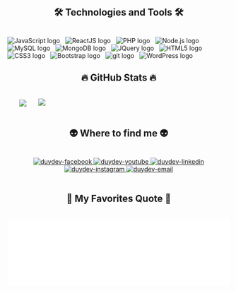 <h2 align="center">🛠 Technologies and Tools 🛠</h2>
<br>
<!-- https://simpleicons.org/ -->
<span><img src="https://img.shields.io/badge/JavaScript-282C34?logo=javascript&logoColor=F7DF1E" alt="JavaScript logo" title="JavaScript" height="25" /></span>
&nbsp;
<span><img src="https://img.shields.io/badge/ReactJS-282C34?logo=react&logoColor=61DAFB" alt="ReactJS logo" title="ReactJS" height="25" /></span>
&nbsp;
<span><img src="https://img.shields.io/badge/PHP-777BB4?style=for-the-badge&logo=php&logoColor=white" alt="PHP logo" title="PHP" height="25" /></span>
&nbsp;
<span><img src="https://img.shields.io/badge/Node.js-282C34?logo=node.js&logoColor=00F200" alt="Node.js logo" title="Node.js" height="25" /></span>
&nbsp;
<span><img src="https://img.shields.io/badge/MySQL-00000F?style=for-the-badge&logo=mysql&logoColor=white" alt="MySQL logo" title="MySQL" height="25" /></span>
&nbsp;
<span><img src="https://img.shields.io/badge/MongoDB-282C34?logo=mongodb&logoColor=47A248" alt="MongoDB logo" title="MongoDB" height="25" /></span>
&nbsp;
<span><img src="https://img.shields.io/badge/jQuery-0769AD?style=for-the-badge&logo=jquery&logoColor=white" alt="JQuery logo" title="JQuery" height="25" /></span>
&nbsp;
<span><img src="https://img.shields.io/badge/HTML5-282C34?logo=html5&logoColor=E34F26" alt="HTML5 logo" title="HTML5" height="25" /></span>
&nbsp;
<span><img src="https://img.shields.io/badge/CSS3-282C34?logo=css3&logoColor=1572B6" alt="CSS3 logo" title="CSS3" height="25" /></span>
&nbsp;
<span><img src="https://img.shields.io/badge/Bootstrap-282C34?logo=bootstrap&logoColor=7952B3" alt="Bootstrap logo" title="Bootstrap" height="25" /></span>
&nbsp;
<span><img src="https://img.shields.io/badge/git-282C34?logo=git&logoColor=F05032" alt="git logo" title="git" height="25" /></span>
&nbsp;
<span><img src="https://img.shields.io/badge/WordPress-282C34?logo=wordPress&logoColor=21759B" alt="WordPress logo" title="WordPress" height="25" /></span>
&nbsp;

<br>

<h2 align="center">🔥 GitHub Stats 🔥</h2>
<!-- https://github.com/anuraghazra/github-readme-stats -->
<br>
<div align=center>
  <a href="#" title="duydev">
    <img width="315" align="center" src="https://github-readme-stats.vercel.app/api/top-langs/?username=ngduy2506&hide=c%23,powershell,Mathematica,Ruby,Objective-C,Objective-C%2b%2b,Cuda&title_color=61dafb&text_color=ffffff&icon_color=61dafb&bg_color=20232a&langs_count=8&layout=compact&border_color=61dafb&hide_border=true" />
  </a>
  <a href="#" title="duydev">
    <img align="right" width="434" src="https://github-readme-stats.vercel.app/api?username=ngduy2506&show_icons=true&theme=react&border_color=61dafb&hide_border=true" />
  </a>
</div>

<br>

<h2 align="center">👽 Where to find me 👽</h2>
<br>
                  <div align="center">           
  <a href="https://facebook.com/ngocduy2506" target="blank">
    <img src="https://img.icons8.com/bubbles/100/000000/facebook-new.png" alt="duydev-facebook" />
  </a>
  <a href="https://www.youtube.com/channel/UCLBI4wPk-cYchH3ySQfXBWw" target="blank">
    <img src="https://img.icons8.com/bubbles/100/000000/youtube-squared.png" alt="duydev-youtube" />
  </a>
  <a href="https://www.linkedin.com/in/ngocduy2506" target="blank">
    <img src="https://img.icons8.com/bubbles/100/000000/linkedin.png" alt="duydev-linkedin" />
  </a>
  <a href="https://www.instagram.com/n.duy2506" target="blank">
    <img src="https://img.icons8.com/bubbles/100/000000/instagram.png" alt="duydev-instagram" />
  </a>
  <a href="mailto:iamduy2506@gmail.com" target="top">
    <img src="https://img.icons8.com/bubbles/100/000000/apple-mail.png" alt="duydev-email" />
  </a>
</div>

<br>

<h2 align="center">📑 My Favorites Quote 📑</h2>
<br>
<a href="#" target="_blank">
  <img src="svg/duydev-quotes.svg" width="846" height="150" alt="Duydev" />
</a>

